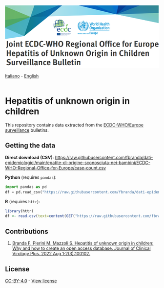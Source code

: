 <a href="https://cdn.ecdc.europa.eu/novhep-surveillance/"><img src="https://github.com/fbranda/dati-epidemiologici/blob/main/assets/img/logo-epatiti.png" alt="Epatiti" data-canonical-src="https://github.com/fbranda/dati-epidemiologici/blob/main/assets/img/logo-epatiti.png" width="900"/></a>

[Italiano](README.md) - [English](README_EN.md)<br><br>

# Hepatitis of unknown origin in children

This repository contains data extracted from the [ECDC-WHO/Europe surveillance](https://cdn.ecdc.europa.eu/novhep-surveillance/) bulletins. 

## Getting the data

**Direct download (CSV)**: https://raw.githubusercontent.com/fbranda/dati-epidemiologici/main/epatite-di-origine-sconosciuta-nei-bambini/ECDC-WHO-Regional-Office-for-Europe/case-count.csv

**Python** (requires `pandas`):
```python
import pandas as pd
df = pd.read_csv("https://raw.githubusercontent.com/fbranda/dati-epidemiologici/main/epatite-di-origine-sconosciuta-nei-bambini/ECDC-WHO-Regional-Office-for-Europe/case-count.csv")
```

**R** (requires `httr`):
```r
library(httr)
df <- read.csv(text=content(GET("https://raw.githubusercontent.com/fbranda/dati-epidemiologici/main/epatite-di-origine-sconosciuta-nei-bambini/ECDC-WHO-Regional-Office-for-Europe/case-count.csv")))
```

## Contributions
1) [Branda F, Pierini M, Mazzoli S. Hepatitis of unknown origin in children: Why and how to create an open access database. Journal of Clinical Virology Plus. 2022 Aug 1;2(3):100102.](https://www.sciencedirect.com/science/article/pii/S2667038022000412?via%3Dihub)

## License 

[CC-BY-4.0](https://creativecommons.org/licenses/by/4.0/deed.it) - [View license](https://github.com/fbranda/west-nile/blob/main/LICENSE.md)




